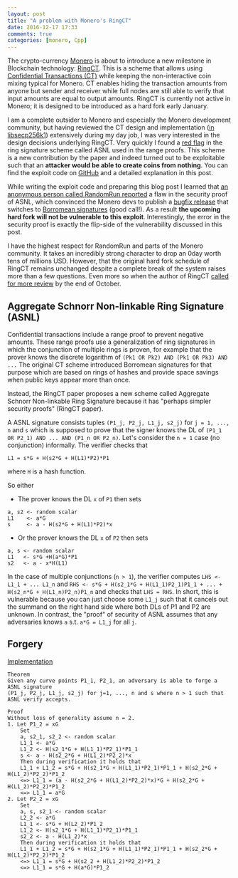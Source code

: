 ```yaml
---
layout: post
title: "A problem with Monero's RingCT"
date: 2016-12-17 17:33
comments: true
categories: [monero, Cpp]
---
```


The crypto-currency [Monero](https://getmonero.org/home) is about to introduce a new milestone in Blockchain technology: [RingCT](https://eprint.iacr.org/2015/1098).
This is a scheme that allows using [Confidential Transactions (CT)](https://people.xiph.org/~greg/confidential_values.txt) while keeping the non-interactive coin mixing typical for Monero.
CT enables hiding the transaction amounts from anyone but sender and receiver while full nodes are still able to verify that input amounts are equal to output amounts.
RingCT is currently not active in Monero; it is designed to be introduced as a hard fork early January.

I am a complete outsider to Monero and especially the Monero development community, but having reviewed the CT design and implementation ([in libsecp256k1](https://github.com/ElementsProject/secp256k1-zkp)) extensively during my day job, I was very interested in the design decisions underlying RingCT.
Very quickly I found a [red flag](https://twitter.com/n1ckler/status/801485209220718592) in the ring signature scheme called ASNL used in the range proofs.
This scheme is a new contribution by the paper and indeed turned out to be exploitable such that an **attacker would be able to create coins from nothing**.
You can find the exploit code on [GitHub](https://github.com/jonasnick/monero/commit/ad405e514c7c82bb81d7d49282fa11729420ea85) and a detailed explanation in this post.

While writing the exploit code and preparing this blog post I learned that [an anonymous person called RandomRun reported](https://github.com/monero-project/research-lab/issues/4) a flaw in the security proof of ASNL, which convinced the Monero devs to publish a [bugfix release](https://github.com/monero-project/monero/releases/tag/v0.10.1) that switches to [Borromean signatures](https://github.com/ElementsProject/borromean-signatures-writeup) (good call!).
As a result **the upcoming hard fork will not be vulnerable to this exploit**.
Interestingly, the error in the security proof is exactly the flip-side of the vulnerability discussed in this post.

<!-- more -->

I have the highest respect for RandomRun and parts of the Monero community.
It takes an incredibly strong character to drop an 0day worth tens of millions USD.
However, that the original hard fork schedule of RingCT remains unchanged despite a complete break of the system raises more than a few questions.
Even more so when the author of RingCT [called for more review](https://github.com/monero-project/research-lab/issues/4#issuecomment-256261207) by the end of October.

Aggregate Schnorr Non-linkable Ring Signature (ASNL)
---
Confidential transactions include a range proof to prevent negative amounts.
These range proofs use a generalization of ring signatures in which
the conjunction of multiple rings is proven, for example that the prover knows the discrete logarithm of `(Pk1 OR Pk2) AND (Pk1 OR Pk3) AND ...`
The original CT scheme introduced Borromean signatures for that purpose which are based on rings of hashes and provide space savings when public keys appear more than once.

Instead, the RingCT paper proposes a new scheme called Aggregate Schnorr Non-linkable Ring Signature because it has "perhaps simpler security proofs" (RingCT paper).

A ASNL signature consists tuples `(P1_j, P2_j, L1_j, s2_j)` for `j = 1, ..., n` and `s` which
is supposed to prove that the signer knows the DL of `(P1_1 OR P2_1) AND ... AND (P1_n OR P2_n)`.
Let's consider the `n = 1` case (no conjunction) informally.
The verifier checks that

```
L1 = s*G + H(s2*G + H(L1)*P2)*P1
```
where `H` is a hash function.

So either

* The prover knows the DL `x` of `P1` then sets
```
a, s2 <- random scalar
L1    <- a*G
s     <- a - H(s2*G + H(L1)*P2)*x
```
* Or the prover knows the DL `x` of `P2` then sets
```
a, s <- random scalar
L1   <- s*G +H(a*G)*P1
s2   <- a - x*H(L1)
```

In the case of multiple conjunctions (`n > 1`), the verifier computes `LHS <- L1_1 + ... L1_n` and `RHS <- s*G + H(s2_1*G + H(L1_1)P2_1)P1_1 + ... + H(s2_n*G + H(L1_n)P2_n)P1_n` and checks that `LHS = RHS`.
In short, this is vulnerable because you can just choose some `L1_j` such that it cancels out the summand on the right hand side where both DLs of P1 and P2 are unknown.
In contrast, the "proof" of security of ASNL assumes that any adversaries knows `a` s.t. `a*G = L1_j` for all `j`.

Forgery
---
[Implementation](https://github.com/jonasnick/monero/commit/ad405e514c7c82bb81d7d49282fa11729420ea85)
```
Theorem
Given any curve points P1_1, P2_1, an adversary is able to forge a ASNL signature
(P1_j, P2_j, L1_j, s2_j) for j=1, ..., n and s where n > 1 such that ASNL verify accepts.

Proof
Without loss of generality assume n = 2.
1. Let P1_2 = xG
    Set
    a, s2_1, s2_2 <- random scalar
    L1_1 <- a*G
    L1_2 <- H(s2_1*G + H(L1_1)*P2_1)*P1_1
    s <- a - H(s2_2*G + H(L1_2)*P2_2)*x
    Then during verification it holds that
    L1_1 + L1_2 = s*G + H(s2_1*G + H(L1_1)*P2_1)*P1_1 + H(s2_2*G + H(L1_2)*P2_2)*P1_2
    <=> L1_1 = (a - H(s2_2*G + H(L1_2)*P2_2)*x)*G + H(s2_2*G + H(L1_2)*P2_2)*P1_2
    <=> L1_1 = a*G
2. Let P2_2 = xG
    Set
    a, s, s2_1 <- random scalar
    L2_2 <- a*G
    L1_1 <- s*G + H(L2_2)*P1_2
    L1_2 <- H(s2_1*G + H(L1_1)*P2_1)*P1_1
    s2_2 <- a - H(L1_2)*x
    Then during verification it holds that
    L1_1 + L1_2 = s*G + H(s2_1*G + H(L1_1)*P2_1)*P1_1 + H(s2_2*G + H(L1_2)*P2_2)*P1_2
    <=> L1_1 = s*G + H(s2_2 + H(L1_2)*P2_2)*P1_2
    <=> L1_1 = s*G + H(a*G)*P1_2
```
